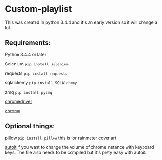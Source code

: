# Custom-playlist

This was created in python 3.4.4 and it's an early version so it will change a lot. 

## Requirements:

Python 3.4.4 or later

Selenium `pip install selenium`

requests `pip install requests`

sqlalchemy `pip install SQLAlchemy`

zmq `pip install pyzmq`

[chromedriver](https://sites.google.com/a/chromium.org/chromedriver/)

[chrome](https://www.google.com/chrome/browser/desktop/index.html)


## Optional things:

pillow `pip install pillow` this is for rainmeter cover art

[autoit](https://www.autoitscript.com/site/) if you want to change the volume of chrome instance with keyboard keys. The file also needs to be compiled but it's prety easy with autoit.
